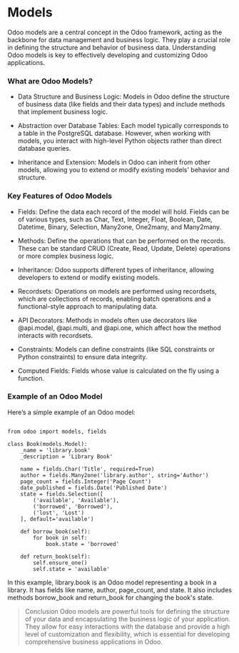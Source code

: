 # Models
Odoo models are a central concept in the Odoo framework, acting as the backbone for data management and business logic. They play a crucial role in defining the structure and behavior of business data. Understanding Odoo models is key to effectively developing and customizing Odoo applications.

### What are Odoo Models?
- Data Structure and Business Logic: Models in Odoo define the structure of business data (like fields and their data types) and include methods that implement business logic.

- Abstraction over Database Tables: Each model typically corresponds to a table in the PostgreSQL database. However, when working with models, you interact with high-level Python objects rather than direct database queries.

- Inheritance and Extension: Models in Odoo can inherit from other models, allowing you to extend or modify existing models' behavior and structure.

### Key Features of Odoo Models
- Fields: Define the data each record of the model will hold. Fields can be of various types, such as Char, Text, Integer, Float, Boolean, Date, Datetime, Binary, Selection, Many2one, One2many, and Many2many.

- Methods: Define the operations that can be performed on the records. These can be standard CRUD (Create, Read, Update, Delete) operations or more complex business logic.

- Inheritance: Odoo supports different types of inheritance, allowing developers to extend or modify existing models.

- Recordsets: Operations on models are performed using recordsets, which are collections of records, enabling batch operations and a functional-style approach to manipulating data.

- API Decorators: Methods in models often use decorators like @api.model, @api.multi, and @api.one, which affect how the method interacts with recordsets.

- Constraints: Models can define constraints (like SQL constraints or Python constraints) to ensure data integrity.

- Computed Fields: Fields whose value is calculated on the fly using a function.

### Example of an Odoo Model
Here’s a simple example of an Odoo model:

```

from odoo import models, fields

class Book(models.Model):
    _name = 'library.book'
    _description = 'Library Book'

    name = fields.Char('Title', required=True)
    author = fields.Many2one('library.author', string='Author')
    page_count = fields.Integer('Page Count')
    date_published = fields.Date('Published Date')
    state = fields.Selection([
        ('available', 'Available'),
        ('borrowed', 'Borrowed'),
        ('lost', 'Lost')
    ], default='available')

    def borrow_book(self):
        for book in self:
            book.state = 'borrowed'
    
    def return_book(self):
        self.ensure_one()
        self.state = 'available'
```
In this example, library.book is an Odoo model representing a book in a library. It has fields like name, author, page_count, and state. It also includes methods borrow_book and return_book for changing the book's state.

> Conclusion
Odoo models are powerful tools for defining the structure of your data and encapsulating the business logic of your application. They allow for easy interactions with the database and provide a high level of customization and flexibility, which is essential for developing comprehensive business applications in Odoo.
